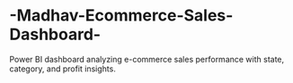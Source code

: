# -Madhav-Ecommerce-Sales-Dashboard-
Power BI dashboard analyzing e-commerce sales performance with state, category, and profit insights.
